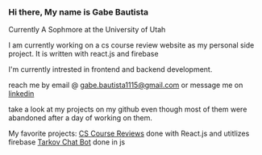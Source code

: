### Hi there, My name is Gabe Bautista

Currently A Sophmore at the University of Utah

I am currently working on a cs course review website as my personal side project. It is written with react.js and firebase

I'm currently intrested in frontend and backend development.

reach me by email @ gabe.bautista1115@gmail.com or message me on <a href="https://www.linkedin.com/in/gabriel-bautista-7b99201a2/">linkedin</a>

take a look at my projects on my github even though most of them were abandoned after a day of working on them.

My favorite projects:
  <a href="https://github.com/gabebautista11/uofu-cs-class-reviews">CS Course Reviews</a> done with React.js and utitlizes firebase
  <a href="https://github.com/gabebautista11/TarkovChatBot">Tarkov Chat Bot</a> done in js

<!--
**gabebautista11/gabebautista11** is a ✨ _special_ ✨ repository because its `README.md` (this file) appears on your GitHub profile.

Here are some ideas to get you started:

- 🔭 I’m currently working on ...
- 🌱 I’m currently learning ...
- 👯 I’m looking to collaborate on ...
- 🤔 I’m looking for help with ...
- 💬 Ask me about ...
- 📫 How to reach me: ...
- 😄 Pronouns: ...
- ⚡ Fun fact: ...
-->
